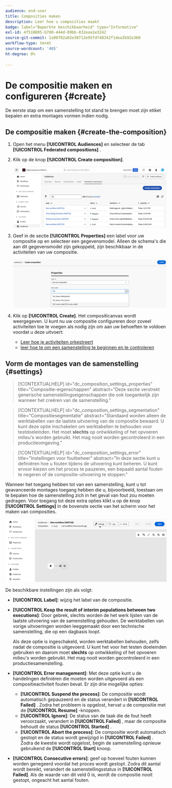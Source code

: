 ```yaml
---
audience: end-user
title: Composities maken
description: Leer hoe u composities maakt
badge: label="Beperkte beschikbaarheid" type="Informative"
exl-id: 4f510805-b700-444d-89bb-832eaa1e3242
source-git-commit: 1a90702a02e30712e95fdf48342f1dea3b92e360
workflow-type: tm+mt
source-wordcount: '465'
ht-degree: 0%

---
```


# De compositie maken en configureren {#create}

De eerste stap om een samenstelling tot stand te brengen moet zijn etiket bepalen en extra montages vormen indien nodig.

## De compositie maken {#create-the-composition}

1. Open het menu **[!UICONTROL Audiences]** en selecteer de tab **[!UICONTROL Federated compositions]** .

1. Klik op de knop **[!UICONTROL Create composition]**.

   ![](assets/composition-create.png)

1. Geef in de sectie **[!UICONTROL Properties]** een label voor uw compositie op en selecteer een gegevensmodel. Alleen de schema&#39;s die aan dit gegevensmodel zijn gekoppeld, zijn beschikbaar in de activiteiten van uw compositie.

   ![](assets/composition-select-schema.png)

1. Klik op **[!UICONTROL Create]**. Het compositicanvas wordt weergegeven. U kunt nu uw compositie configureren door zoveel activiteiten toe te voegen als nodig zijn om aan uw behoeften te voldoen voordat u deze uitvoert:

   * [Leer hoe je activiteiten orkestreert](#action-activities)
   * [ leer hoe te om een samenstelling te beginnen en te controleren ](#save)

## Vorm de montages van de samenstelling {#settings}

>[!CONTEXTUALHELP]
>id="dc_composition_settings_properties"
>title="Compositie-eigenschappen"
>abstract="Deze sectie verstrekt generische samenstellingseigenschappen die ook toegankelijk zijn wanneer het creëren van de samenstelling."

>[!CONTEXTUALHELP]
>id="dc_composition_settings_segmentation"
>title="Compositiesegmentatie"
>abstract="Standaard worden alleen de werktabellen van de laatste uitvoering van de compositie bewaard. U kunt deze optie inschakelen om werktabellen te behouden voor testdoeleinden. Het moet **slechts** op ontwikkeling of het opvoeren milieu&#39;s worden gebruikt. Het mag nooit worden gecontroleerd in een productieomgeving."

>[!CONTEXTUALHELP]
>id="dc_composition_settings_error"
>title="Instellingen voor foutbeheer"
>abstract="In deze sectie kunt u definiëren hoe u fouten tijdens de uitvoering kunt beheren. U kunt ervoor kiezen om het proces te pauzeren, een bepaald aantal fouten te negeren of de compositie-uitvoering te stoppen."

Wanneer het toegang hebben tot van een samenstelling, kunt u tot geavanceerde montages toegang hebben die u, bijvoorbeeld, toestaan om te bepalen hoe de samenstelling zich in het geval van fout zou moeten gedragen. Voor toegang tot deze extra opties klikt u op de knop **[!UICONTROL Settings]** in de bovenste sectie van het scherm voor het maken van composities.

![](assets/composition-create-settings.png)

De beschikbare instellingen zijn als volgt:

* **[!UICONTROL Label]**: wijzig het label van de compositie.

* **[!UICONTROL Keep the result of interim populations between two executions]**: Door gebrek, slechts worden de het werk lijsten van de laatste uitvoering van de samenstelling gehouden. De werktabellen van vorige uitvoeringen worden leeggemaakt door een technische samenstelling, die op een dagbasis loopt.

  Als deze optie is ingeschakeld, worden werktabellen behouden, zelfs nadat de compositie is uitgevoerd. U kunt het voor het testen doeleinden gebruiken en daarom moet **slechts** op ontwikkeling of het opvoeren milieu&#39;s worden gebruikt. Het mag nooit worden gecontroleerd in een productiesamenstelling.

* **[!UICONTROL Error management]**: Met deze optie kunt u de handelingen definiëren die moeten worden uitgevoerd als een compositieactiviteit fouten bevat. Er zijn drie mogelijke opties:

   * **[!UICONTROL Suspend the process]**: De compositie wordt automatisch gepauzeerd en de status verandert in **[!UICONTROL Failed]** . Zodra het probleem is opgelost, hervat u de compositie met de **[!UICONTROL Resume]** -knoppen.
   * **[!UICONTROL Ignore]**: De status van de taak die de fout heeft veroorzaakt, verandert in **[!UICONTROL Failed]** , maar de compositie behoudt de status **[!UICONTROL Started]** .
   * **[!UICONTROL Abort the process]**: De compositie wordt automatisch gestopt en de status wordt gewijzigd in **[!UICONTROL Failed]** . Zodra de kwestie wordt opgelost, begin de samenstelling opnieuw gebruikend de **[!UICONTROL Start]** knoop.

* **[!UICONTROL Consecutive errors]**: geef op hoeveel fouten kunnen worden genegeerd voordat het proces wordt gestopt. Zodra dit aantal wordt bereikt, verandert de samenstellingsstatus in **[!UICONTROL Failed]**. Als de waarde van dit veld 0 is, wordt de compositie nooit gestopt, ongeacht het aantal fouten.
